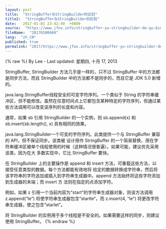 ```yaml
---
layout: post
title:  "StringBuffer与StringBuilder的区别"
title2:  "StringBuffer与StringBuilder的区别"
date:   2017-01-01 23:42:40  +0800
source:  "https://www.jfox.info/stringbuffer-yu-stringbuilder-de-qu-bie.html"
fileName:  "20170100460"
lang:  "zh_CN"
published: true
permalink: "2017/https://www.jfox.info/stringbuffer-yu-stringbuilder-de-qu-bie.html"
---
```

{% raw %}
By Lee - Last updated: 星期四, 十月 17, 2013

StringBuffer, StringBuilder 方法几乎是一样的，只不过 StringBuffer 中的方法都是同步方法，而且 StringBuilder 中的方法都不是同步的，而且它是 JDK 5.0 新增的。

java.lang.StringBuffer线程安全的可变字符序列。一个类似于 String 的字符串缓冲区，但不能修改。虽然在任意时间点上它都包含某种特定的字符序列，但通过某些方法调用可以改变该序列的长度和内容。 

通常，如果 sb 引用 StringBuilder 的一个实例，则 sb.append(x) 和 sb.insert(sb.length(), x) 具有相同的效果。

java.lang.StringBuilder一个可变的字符序列。此类提供一个与 StringBuffer 兼容的 API，但不保证同步。该类被 设计用作 StringBuffer 的一个简易替换，用在字符串缓冲区被单个线程使用的时候（这种情况很普遍）。如果可能，建议优先采用该类，因为在大 多数实现中，它比 StringBuffer 要快。 

在 StringBuilder 上的主要操作是 append 和 insert 方法，可重载这些方法，以接受任意类型的数据。每个方法都能有效地将 给定的数据转换成字符串，然后将该字符串的字符追加或插入到字符串生成器中。append 方法始终将这些字符添加到生成器的末端；而 insert 方 法则在指定的点添加字符。 

例如，如果 z 引用一个当前内容为“start”的字符串生成器对象，则该方法调用 z.append(“le”) 将使字符串生成器包含“startle”，而 z.insert(4, “le”) 将更改字符串生成器，使之包含“starlet”。

将 StringBuilder 的实例用于多个线程是不安全的。如果需要这样的同步，则建议使用 StringBuffer。
{% endraw %}